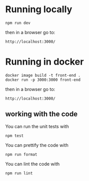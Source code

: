 # Running locally

```
npm run dev
```

then in a browser go to:

```
http://localhost:3000/
```

# Running in docker

```
docker image build -t front-end .
docker run -p 3000:3000 front-end
```

then in a browser go to:

```
http://localhost:3000/
```

## working with the code

You can run the unit tests with

```
npm test
```

You can prettify the code with

```
npm run format
```

You can lint the code with

```
npm run lint
```
